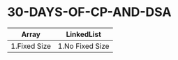 # 30-DAYS-OF-CP-AND-DSA 
|Array | LinkedList |
|------|------------|
|1.Fixed Size|1.No Fixed Size|
